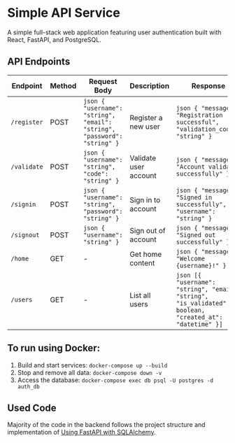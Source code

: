 # Simple API Service

A simple full-stack web application featuring user authentication built with React, FastAPI, and PostgreSQL.


## API Endpoints

| Endpoint | Method | Request Body | Description | Response |
|----------|--------|--------------|-------------|-----------|
| `/register` | POST | ```json { "username": "string", "email": "string", "password": "string" }``` | Register a new user | ```json { "message": "Registration successful", "validation_code": "string" }``` |
| `/validate` | POST | ```json { "username": "string", "code": "string" }``` | Validate user account | ```json { "message": "Account validated successfully" }``` |
| `/signin` | POST | ```json { "username": "string", "password": "string" }``` | Sign in to account | ```json { "message": "Signed in successfully", "username": "string" }``` |
| `/signout` | POST | ```json { "username": "string" }``` | Sign out of account | ```json { "message": "Signed out successfully" }``` |
| `/home` | GET | - | Get home content | ```json { "message": "Welcome {username}!" }``` |
| `/users` | GET | - | List all users | ```json [{ "username": "string", "email": "string", "is_validated": boolean, "created_at": "datetime" }]``` |

## To run using Docker:

1. Build and start services:
   ```docker-compose up --build```
2. Stop and remove all data:
   ```docker-compose down -v```
3. Access the database:
   ```docker-compose exec db psql -U postgres -d auth_db```

## Used Code

Majority of the code in the backend follows the project structure and implementation of [Using FastAPI with SQLAlchemy](https://jnikenoueba.medium.com/using-fastapi-with-sqlalchemy-5cd370473fe5).
